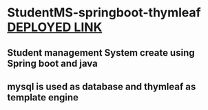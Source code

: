 # StudentMS-springboot-thymleaf [DEPLOYED LINK](https://studentms-springboot-thymleaf-production.up.railway.app/students)

## Student management System create using Spring boot and java
## mysql is used as database and thymleaf as template engine
